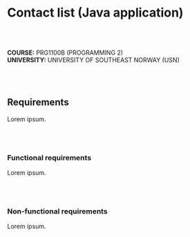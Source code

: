 # Contact list (Java application)

<br>
<br>

**COURSE:** PRG1100B (PROGRAMMING 2)<br>
**UNIVERSITY:** UNIVERSITY OF SOUTHEAST NORWAY (USN)

<br>
<br>

## Requirements
Lorem ipsum.

<br>
<br>

### Functional requirements
Lorem ipsum.

<br>
<br>

### Non-functional requirements
Lorem ipsum.

